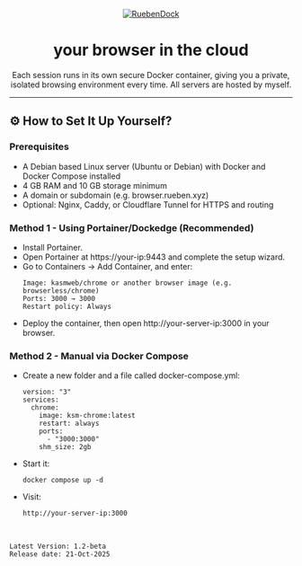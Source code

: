 <p align="center"><a href="https://browser.rueben.xyz"><img src="https://readme-typing-svg.demolab.com?font=Fira+Code&pause=1000&color=52C2BE&center=true&vCenter=true&width=435&lines=RuebenDock" alt="RuebenDock" /></a>
<h1 align="center">your browser in the cloud</h1>

<p align="center">Each session runs in its own secure Docker container, giving you a private, isolated browsing environment every time. All servers are hosted by myself.</p>
<hr>

## ⚙️ How to Set It Up Yourself?

### Prerequisites

-  A Debian based Linux server (Ubuntu or Debian) with Docker and Docker Compose installed
-  4 GB RAM and 10 GB storage minimum
-  A domain or subdomain (e.g. browser.rueben.xyz)
-  Optional: Nginx, Caddy, or Cloudflare Tunnel for HTTPS and routing

### Method 1 - Using Portainer/Dockedge (Recommended)

-   Install Portainer.
-   Open Portainer at https://your-ip:9443 and complete the setup wizard.
-   Go to Containers → Add Container, and enter:
    ```
    Image: kasmweb/chrome or another browser image (e.g. browserless/chrome)
    Ports: 3000 → 3000
    Restart policy: Always
    ```
-   Deploy the container, then open http://your-server-ip:3000 in your browser.

### Method 2 - Manual via Docker Compose
-   Create a new folder and a file called docker-compose.yml:
    ```
    version: "3"
    services:
      chrome:
        image: ksm-chrome:latest
        restart: always
        ports:
          - "3000:3000"
        shm_size: 2gb
    ```
- Start it:
  ```
  docker compose up -d
  ```
- Visit:
  ```
  http://your-server-ip:3000
  ```

</br>

```
Latest Version: 1.2-beta
Release date: 21-Oct-2025
```
